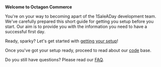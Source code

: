 **Welcome to Octagon Commerce**

You're on your way to becoming apart of the 1SaleADay development team. We've carefully prepared this short guide for getting you setup before you start. Our aim is to provide you with the information you need to have a successful first day.

Ready, sparky? Let's get started with [getting your setup](/setup)!

Once you've got your setup ready, proceed to read about our [code](/code-at-octagon) base.

Do you still have questions? Please read our [FAQ](/faq).